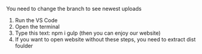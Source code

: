 You need to change the branch to see newest uploads

1. Run the VS Code
2. Open the terminal
3. Type this text:
  npm i
  gulp
  (then you can enjoy our website)
4. If you want to open website without these steps, you need to extract dist foulder
